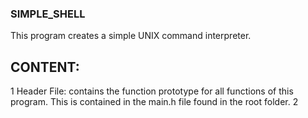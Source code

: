 ### SIMPLE_SHELL

This program creates a simple UNIX command interpreter.

## CONTENT:
1  Header File: contains the function prototype for all functions of this program. This is contained in the main.h file found in the root folder.
2  
